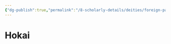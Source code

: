 ```yaml
---
{"dg-publish":true,"permalink":"/8-scholarly-details/deities/foreign-pantheons/the-sacred-dragons/hokai/","noteIcon":""}
---
```


# Hokai
